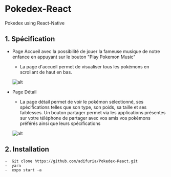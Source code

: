 # Pokedex-React
Pokedex using React-Native
## 1. Spécification

- Page Accueil avec la possibilité de jouer la fameuse musique de notre enfance en appuyant sur le bouton "Play Pokemon Music"
    - La page d'accueil permet de visualiser tous les pokémons en scrollant de haut en bas.
    
    ![alt](https://user-images.githubusercontent.com/43634717/151581488-c1a3627a-963c-4c7b-8f58-ca7eb34a77f2.jpg)

- Page Détail
    - La page détail permet de voir le pokémon sélectionné, ses spécifications telles que son type, son poids, sa taille et ses faiblesses.
    Un bouton partager permet via les applications présentes sur votre téléphone de partager avec vos amis vos pokémons préférés ainsi que leurs spécifications

   ![alt](https://user-images.githubusercontent.com/43634717/151582258-a6307234-e0e3-45ba-bcfb-618803418a7d.jpg)


## 2. Installation 

```
-  Git clone https://github.com/adifuria/Pokedex-React.git
-  yarn
-  expo start -a
```
